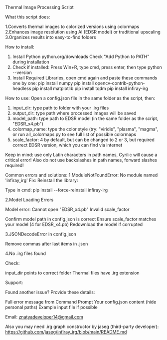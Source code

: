 Thermal Image Processing Script

What this script does:

1.Converts thermal images to colorized versions using colormaps
2.Enhances image resolution using AI (EDSR model) or traditional upscaling
3.Organizes results into easy-to-find folders

How to install:
1. Install Python python.org/downloads
Check "Add Python to PATH" during installation
2. Check if installed: Press Win+R, type cmd, press enter, then type python --version
3. Install Required Libraries, open cmd again and paste these commands one by one:
pip install numpy
pip install opencv-contrib-python-headless
pip install matplotlib
pip install tqdm
pip install infiray-irg 

How to use:
Open a config.json file in the same folder as the script, then:
1. input_dir: type path to folder with your .irg files
2. output_dir: type path where processed images will be saved
3. model_path: type path to EDSR model (in the same folder as the script, "EDSR_x4.pb")
4. colormap_name: type the color style (try: "viridis", "plasma", "magma", or run all_colormaps.py to see full list of possible colormaps
5. scale_factor: 4 by default, but can be changed to 2 or 3, but required correct EDSR version, which you can find via internet

Keep in mind: use only Latin characters in path names, Cyrilic will cause a critical error! Also do not use backslashes in path names, forward slashes required!

Common errors and solutions:
1.ModuleNotFoundError: No module named 'infiray_irg'
Fix: Reinstall the library:

Type in cmd:
pip install --force-reinstall infiray-irg

2.Model Loading Errors

Model error: Cannot open "EDSR_x4.pb"
Invalid scale_factor

Confirm model path in config.json is correct
Ensure scale_factor matches your model (4 for EDSR_x4.pb)
Redownload the model if corrupted

3.JSONDecodeError in config.json

Remove commas after last items in .json

4.No .irg files found

Check:

input_dir points to correct folder
Thermal files have .irg extension


Support:

Found another issue? Provide these details:

Full error message from Command Prompt
Your config.json content (hide personal paths)
Example input file if possible

Email: znatyadeveloper14@gmail.com

Also you may need .irg graph constructor by jaseg (third-party developer):
https://github.com/jaseg/infiray_irg/blob/main/README.md